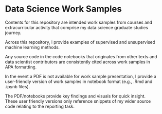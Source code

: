 # Data Science Work Samples

Contents for this repository are intended work samples from courses and extracurricular activity that comprise my data science graduate studies journey.

Across this repository, I provide examples of supervised and unsupervised machine learning methods. 

Any source code in the code notebooks that originates from other texts and data scientist contributors are consistently cited across work samples in APA formatting.

In the event a PDF is not available for work sample presentation, I provide a user-friendly version of work samples in notebook format (e.g., .Rmd and .ipynb files).

The PDF/notebooks provide key findings and visuals for quick insight.  These user friendly versions only reference snippets of my wider source code relating to the reporting task.
